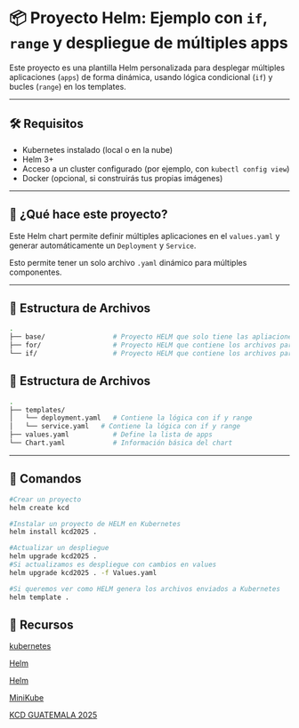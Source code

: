 # 📦 Proyecto Helm: Ejemplo con `if`, `range` y despliegue de múltiples apps

Este proyecto es una plantilla Helm personalizada para desplegar múltiples aplicaciones (`apps`) de forma dinámica, usando lógica condicional (`if`) y bucles (`range`) en los templates.

---

## 🛠️ Requisitos

- Kubernetes instalado (local o en la nube)
- Helm 3+
- Acceso a un cluster configurado (por ejemplo, con `kubectl config view`)
- Docker (opcional, si construirás tus propias imágenes)

---

## 🚀 ¿Qué hace este proyecto?

Este Helm chart permite definir múltiples aplicaciones en el `values.yaml` y generar automáticamente un `Deployment` y `Service`.

Esto permite tener un solo archivo `.yaml` dinámico para múltiples componentes.

---
## 📁 Estructura de Archivos

```bash
.
├── base/                 # Proyecto HELM que solo tiene las apliaciones a lanzar de ejemplo
├── for/                  # Proyecto HELM que contiene los archivos para ejecutar el range
└── if/                   # Proyecto HELM que contiene los archivos para ejecutar el if
```

## 📁 Estructura de Archivos

```bash
.
├── templates/
│   └── deployment.yaml   # Contiene la lógica con if y range
│   └── service.yaml   # Contiene la lógica con if y range
├── values.yaml           # Define la lista de apps
└── Chart.yaml            # Información básica del chart
```

---

## 📁 Comandos

```bash
#Crear un proyecto
helm create kcd 

#Instalar un proyecto de HELM en Kubernetes
helm install kcd2025 .

#Actualizar un despliegue 
helm upgrade kcd2025 .
#Si actualizamos es despliegue con cambios en values
helm upgrade kcd2025 . -f Values.yaml

#Si queremos ver como HELM genera los archivos enviados a Kubernetes
helm template .

```

## 📁 Recursos

[kubernetes](https://kubernetes.io/docs/home/)

[Helm](https://helm.sh/)

[Helm](https://helm.sh/)

[MiniKube](https://minikube.sigs.k8s.io/docs/start)

[KCD GUATEMALA 2025](https://community.cncf.io/events/details/cncf-kcd-guatemala-presents-kcd-antigua-guatemala-2025/)